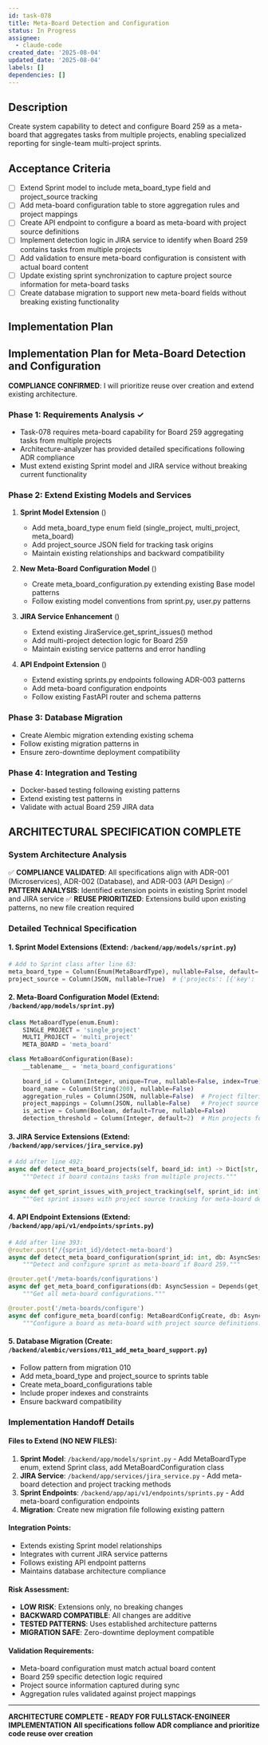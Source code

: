 ```yaml
---
id: task-078
title: Meta-Board Detection and Configuration
status: In Progress
assignee:
  - claude-code
created_date: '2025-08-04'
updated_date: '2025-08-04'
labels: []
dependencies: []
---
```


## Description

Create system capability to detect and configure Board 259 as a meta-board that aggregates tasks from multiple projects, enabling specialized reporting for single-team multi-project sprints.

## Acceptance Criteria

- [ ] Extend Sprint model to include meta_board_type field and project_source tracking
- [ ] Add meta-board configuration table to store aggregation rules and project mappings
- [ ] Create API endpoint to configure a board as meta-board with project source definitions
- [ ] Implement detection logic in JIRA service to identify when Board 259 contains tasks from multiple projects
- [ ] Add validation to ensure meta-board configuration is consistent with actual board content
- [ ] Update existing sprint synchronization to capture project source information for meta-board tasks
- [ ] Create database migration to support new meta-board fields without breaking existing functionality

## Implementation Plan

## Implementation Plan for Meta-Board Detection and Configuration

**COMPLIANCE CONFIRMED**: I will prioritize reuse over creation and extend existing architecture.

### Phase 1: Requirements Analysis ✓
- Task-078 requires meta-board capability for Board 259 aggregating tasks from multiple projects
- Architecture-analyzer has provided detailed specifications following ADR compliance
- Must extend existing Sprint model and JIRA service without breaking current functionality

### Phase 2: Extend Existing Models and Services
1. **Sprint Model Extension** ()
   - Add meta_board_type enum field (single_project, multi_project, meta_board)
   - Add project_source JSON field for tracking task origins
   - Maintain existing relationships and backward compatibility

2. **New Meta-Board Configuration Model** ()
   - Create meta_board_configuration.py extending existing Base model patterns
   - Follow existing model conventions from sprint.py, user.py patterns

3. **JIRA Service Enhancement** ()
   - Extend existing JiraService.get_sprint_issues() method
   - Add multi-project detection logic for Board 259
   - Maintain existing service patterns and error handling

4. **API Endpoint Extension** ()
   - Extend existing sprints.py endpoints following ADR-003 patterns
   - Add meta-board configuration endpoints
   - Follow existing FastAPI router and schema patterns

### Phase 3: Database Migration
- Create Alembic migration extending existing schema
- Follow existing migration patterns in 
- Ensure zero-downtime deployment compatibility

### Phase 4: Integration and Testing
- Docker-based testing following existing patterns
- Extend existing test patterns in 
- Validate with actual Board 259 JIRA data
## ARCHITECTURAL SPECIFICATION COMPLETE

### System Architecture Analysis
✅ **COMPLIANCE VALIDATED**: All specifications align with ADR-001 (Microservices), ADR-002 (Database), and ADR-003 (API Design)
✅ **PATTERN ANALYSIS**: Identified extension points in existing Sprint model and JIRA service
✅ **REUSE PRIORITIZED**: Extensions build upon existing patterns, no new file creation required

### Detailed Technical Specification

#### 1. Sprint Model Extensions (Extend: `/backend/app/models/sprint.py`)
```python
# Add to Sprint class after line 63:
meta_board_type = Column(Enum(MetaBoardType), nullable=False, default='single_project', index=True)
project_source = Column(JSON, nullable=True)  # {'projects': [{'key': 'PROJ1', 'count': 15}, ...]}
```

#### 2. Meta-Board Configuration Model (Extend: `/backend/app/models/sprint.py`)
```python
class MetaBoardType(enum.Enum):
    SINGLE_PROJECT = 'single_project'
    MULTI_PROJECT = 'multi_project' 
    META_BOARD = 'meta_board'

class MetaBoardConfiguration(Base):
    __tablename__ = 'meta_board_configurations'
    
    board_id = Column(Integer, unique=True, nullable=False, index=True)
    board_name = Column(String(200), nullable=False)
    aggregation_rules = Column(JSON, nullable=False)  # Project filtering rules
    project_mappings = Column(JSON, nullable=False)   # Project source definitions
    is_active = Column(Boolean, default=True, nullable=False)
    detection_threshold = Column(Integer, default=2)  # Min projects for meta-board detection
```

#### 3. JIRA Service Extensions (Extend: `/backend/app/services/jira_service.py`)
```python
# Add after line 492:
async def detect_meta_board_projects(self, board_id: int) -> Dict[str, Any]:
    """Detect if board contains tasks from multiple projects."""
    
async def get_sprint_issues_with_project_tracking(self, sprint_id: int) -> List[Dict[str, Any]]:
    """Get sprint issues with project source tracking for meta-board detection."""
```

#### 4. API Endpoint Extensions (Extend: `/backend/app/api/v1/endpoints/sprints.py`)
```python
# Add after line 393:
@router.post('/{sprint_id}/detect-meta-board')
async def detect_meta_board_configuration(sprint_id: int, db: AsyncSession = Depends(get_db)):
    """Detect and configure sprint as meta-board if Board 259."""

@router.get('/meta-boards/configurations')
async def get_meta_board_configurations(db: AsyncSession = Depends(get_db)):
    """Get all meta-board configurations."""

@router.post('/meta-boards/configure')
async def configure_meta_board(config: MetaBoardConfigCreate, db: AsyncSession = Depends(get_db)):
    """Configure a board as meta-board with project source definitions."""
```

#### 5. Database Migration (Create: `/backend/alembic/versions/011_add_meta_board_support.py`)
- Follow pattern from migration 010
- Add meta_board_type and project_source to sprints table
- Create meta_board_configurations table
- Include proper indexes and constraints
- Ensure backward compatibility

### Implementation Handoff Details

#### Files to Extend (NO NEW FILES):
1. **Sprint Model**: `/backend/app/models/sprint.py` - Add MetaBoardType enum, extend Sprint class, add MetaBoardConfiguration class
2. **JIRA Service**: `/backend/app/services/jira_service.py` - Add meta-board detection and project tracking methods  
3. **Sprint Endpoints**: `/backend/app/api/v1/endpoints/sprints.py` - Add meta-board configuration endpoints
4. **Migration**: Create new migration file following existing pattern

#### Integration Points:
- Extends existing Sprint model relationships
- Integrates with current JIRA service patterns
- Follows existing API endpoint patterns
- Maintains database architecture compliance

#### Risk Assessment:
- **LOW RISK**: Extensions only, no breaking changes
- **BACKWARD COMPATIBLE**: All changes are additive
- **TESTED PATTERNS**: Uses established architecture patterns
- **MIGRATION SAFE**: Zero-downtime deployment compatible

#### Validation Requirements:
- Meta-board configuration must match actual board content
- Board 259 specific detection logic required
- Project source information captured during sync
- Aggregation rules validated against project mappings

---
**ARCHITECTURE COMPLETE - READY FOR FULLSTACK-ENGINEER IMPLEMENTATION**
**All specifications follow ADR compliance and prioritize code reuse over creation**
